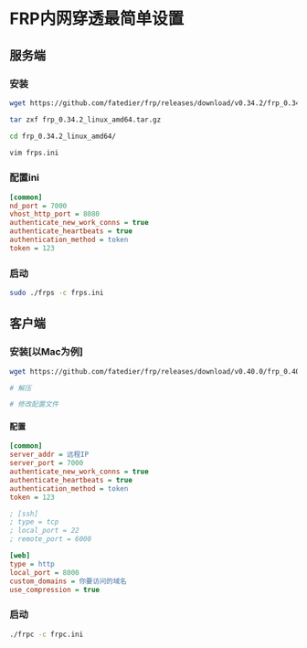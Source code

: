# FRP内网穿透最简单设置

## 服务端

### 安装

```sh
wget https://github.com/fatedier/frp/releases/download/v0.34.2/frp_0.34.2_linux_amd64.tar.gz

tar zxf frp_0.34.2_linux_amd64.tar.gz

cd frp_0.34.2_linux_amd64/

vim frps.ini 
```

### 配置ini

```ini
[common]
nd_port = 7000
vhost_http_port = 8080
authenticate_new_work_conns = true
authenticate_heartbeats = true
authentication_method = token
token = 123
```

### 启动

```sh
sudo ./frps -c frps.ini
```

## 客户端

### 安装[以Mac为例]

```sh
wget https://github.com/fatedier/frp/releases/download/v0.40.0/frp_0.40.0_darwin_amd64.tar.gz

# 解压

# 修改配置文件
```

#### 配置

```ini
[common]
server_addr = 远程IP
server_port = 7000
authenticate_new_work_conns = true
authenticate_heartbeats = true
authentication_method = token
token = 123

; [ssh]
; type = tcp
; local_port = 22
; remote_port = 6000

[web]
type = http
local_port = 8000
custom_domains = 你要访问的域名
use_compression = true
```

### 启动

```sh
./frpc -c frpc.ini
```

